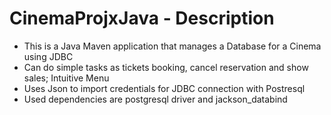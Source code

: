 # CinemaProjxJava - Description
- This is a Java Maven application that manages a Database for a Cinema using JDBC
- Can do simple tasks as tickets booking, cancel reservation and show sales; Intuitive Menu
- Uses Json to import credentials for JDBC connection with Postresql
- Used dependencies are postgresql driver and jackson_databind
